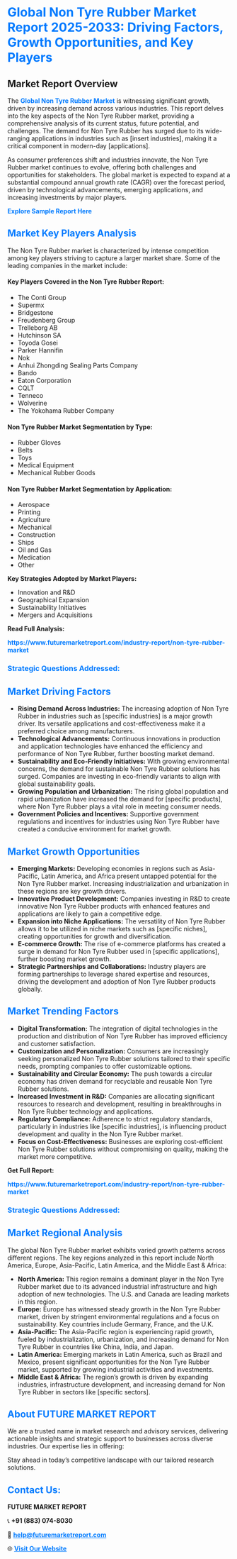<h1 style="color: #007BFF;">Global Non Tyre Rubber Market Report 2025-2033: Driving Factors, Growth Opportunities, and Key Players</h1>

<section id="overview">
<h2>Market Report Overview</h2>
<p>The <a href="https://www.futuremarketreport.com/industry-report/non-tyre-rubber-market" style="color: #007BFF; text-decoration: none;"><strong>Global Non Tyre Rubber Market</strong></a> is witnessing significant growth, driven by increasing demand across various industries. This report delves into the key aspects of the Non Tyre Rubber market, providing a comprehensive analysis of its current status, future potential, and challenges. The demand for Non Tyre Rubber has surged due to its wide-ranging applications in industries such as [insert industries], making it a critical component in modern-day [applications].</p>
<p>As consumer preferences shift and industries innovate, the Non Tyre Rubber market continues to evolve, offering both challenges and opportunities for stakeholders. The global market is expected to expand at a substantial compound annual growth rate (CAGR) over the forecast period, driven by technological advancements, emerging applications, and increasing investments by major players.</p>
</section>

<section id="overview">
<p><a href="https://www.futuremarketreport.com/request-sample/reportId=114279" style="color: #007BFF; text-decoration: none;"><strong>Explore Sample Report Here</strong></a></p>
</section>

<section id="key-players">
<h2 style="color: #007BFF;">Market Key Players Analysis</h2>
<p>The Non Tyre Rubber market is characterized by intense competition among key players striving to capture a larger market share. Some of the leading companies in the market include:</p>
<h4>Key Players Covered in the Non Tyre Rubber Report:</h4>
<ul><li>The Conti Group</li><li>Supermx</li><li>Bridgestone</li><li>Freudenberg Group</li><li>Trelleborg AB</li><li>Hutchinson SA</li><li>Toyoda Gosei</li><li>Parker Hannifin</li><li>Nok</li><li>Anhui Zhongding Sealing Parts Company</li><li>Bando</li><li>Eaton Corporation</li><li>CQLT</li><li>Tenneco</li><li>Wolverine</li><li>The Yokohama Rubber Company</li></ul>
<h4>Non Tyre Rubber Market Segmentation by Type:</h4>
<ul><li>Rubber Gloves</li><li>Belts</li><li>Toys</li><li>Medical Equipment</li><li>Mechanical Rubber Goods</li></ul>

<h4>Non Tyre Rubber Market Segmentation by Application:</h4>
<ul><li>Aerospace</li><li>Printing</li><li>Agriculture</li><li>Mechanical</li><li>Construction</li><li>Ships</li><li>Oil and Gas</li><li>Medication</li><li>Other</li></ul>
<p><strong>Key Strategies Adopted by Market Players:</strong></p>
<ul>
<li>Innovation and R&D</li>
<li>Geographical Expansion</li>
<li>Sustainability Initiatives</li>
<li>Mergers and Acquisitions</li>
</ul>
</section>

<section>
<p><strong>Read Full Analysis: </strong></p><a href="https://www.futuremarketreport.com/industry-report/non-tyre-rubber-market" style="color: #007BFF; text-decoration: none;"><strong>https://www.futuremarketreport.com/industry-report/non-tyre-rubber-market</strong></a>
<h3 style="color: #007BFF;">Strategic Questions Addressed:</h3>
</section>

<section id="driving-factors">
<h2 style="color: #007BFF;">Market Driving Factors</h2>
<ul>
<li><strong>Rising Demand Across Industries:</strong> The increasing adoption of Non Tyre Rubber in industries such as [specific industries] is a major growth driver. Its versatile applications and cost-effectiveness make it a preferred choice among manufacturers.</li>
<li><strong>Technological Advancements:</strong> Continuous innovations in production and application technologies have enhanced the efficiency and performance of Non Tyre Rubber, further boosting market demand.</li>
<li><strong>Sustainability and Eco-Friendly Initiatives:</strong> With growing environmental concerns, the demand for sustainable Non Tyre Rubber solutions has surged. Companies are investing in eco-friendly variants to align with global sustainability goals.</li>
<li><strong>Growing Population and Urbanization:</strong> The rising global population and rapid urbanization have increased the demand for [specific products], where Non Tyre Rubber plays a vital role in meeting consumer needs.</li>
<li><strong>Government Policies and Incentives:</strong> Supportive government regulations and incentives for industries using Non Tyre Rubber have created a conducive environment for market growth.</li>
</ul>
</section>

<section id="growth-opportunities">
<h2 style="color: #007BFF;">Market Growth Opportunities</h2>
<ul>
<li><strong>Emerging Markets:</strong> Developing economies in regions such as Asia-Pacific, Latin America, and Africa present untapped potential for the Non Tyre Rubber market. Increasing industrialization and urbanization in these regions are key growth drivers.</li>
<li><strong>Innovative Product Development:</strong> Companies investing in R&D to create innovative Non Tyre Rubber products with enhanced features and applications are likely to gain a competitive edge.</li>
<li><strong>Expansion into Niche Applications:</strong> The versatility of Non Tyre Rubber allows it to be utilized in niche markets such as [specific niches], creating opportunities for growth and diversification.</li>
<li><strong>E-commerce Growth:</strong> The rise of e-commerce platforms has created a surge in demand for Non Tyre Rubber used in [specific applications], further boosting market growth.</li>
<li><strong>Strategic Partnerships and Collaborations:</strong> Industry players are forming partnerships to leverage shared expertise and resources, driving the development and adoption of Non Tyre Rubber products globally.</li>
</ul>
</section>

<section id="trending-factors">
<h2 style="color: #007BFF;">Market Trending Factors</h2>
<ul>
<li><strong>Digital Transformation:</strong> The integration of digital technologies in the production and distribution of Non Tyre Rubber has improved efficiency and customer satisfaction.</li>
<li><strong>Customization and Personalization:</strong> Consumers are increasingly seeking personalized Non Tyre Rubber solutions tailored to their specific needs, prompting companies to offer customizable options.</li>
<li><strong>Sustainability and Circular Economy:</strong> The push towards a circular economy has driven demand for recyclable and reusable Non Tyre Rubber solutions.</li>
<li><strong>Increased Investment in R&D:</strong> Companies are allocating significant resources to research and development, resulting in breakthroughs in Non Tyre Rubber technology and applications.</li>
<li><strong>Regulatory Compliance:</strong> Adherence to strict regulatory standards, particularly in industries like [specific industries], is influencing product development and quality in the Non Tyre Rubber market.</li>
<li><strong>Focus on Cost-Effectiveness:</strong> Businesses are exploring cost-efficient Non Tyre Rubber solutions without compromising on quality, making the market more competitive.</li>
</ul>
</section>

<section>
<p><strong>Get Full Report: </strong></p><a href="https://www.futuremarketreport.com/industry-report/non-tyre-rubber-market" style="color: #007BFF; text-decoration: none;"><strong>https://www.futuremarketreport.com/industry-report/non-tyre-rubber-market</strong></a>
<h3 style="color: #007BFF;">Strategic Questions Addressed:</h3>
</section>


<section id="regional-analysis">
<h2 style="color: #007BFF;">Market Regional Analysis</h2>
<p>The global Non Tyre Rubber market exhibits varied growth patterns across different regions. The key regions analyzed in this report include North America, Europe, Asia-Pacific, Latin America, and the Middle East & Africa:</p>
<ul>
<li><strong>North America:</strong> This region remains a dominant player in the Non Tyre Rubber market due to its advanced industrial infrastructure and high adoption of new technologies. The U.S. and Canada are leading markets in this region.</li>
<li><strong>Europe:</strong> Europe has witnessed steady growth in the Non Tyre Rubber market, driven by stringent environmental regulations and a focus on sustainability. Key countries include Germany, France, and the U.K.</li>
<li><strong>Asia-Pacific:</strong> The Asia-Pacific region is experiencing rapid growth, fueled by industrialization, urbanization, and increasing demand for Non Tyre Rubber in countries like China, India, and Japan.</li>
<li><strong>Latin America:</strong> Emerging markets in Latin America, such as Brazil and Mexico, present significant opportunities for the Non Tyre Rubber market, supported by growing industrial activities and investments.</li>
<li><strong>Middle East & Africa:</strong> The region’s growth is driven by expanding industries, infrastructure development, and increasing demand for Non Tyre Rubber in sectors like [specific sectors].</li>
</ul>
</section>

<footer>
<h2 style="color: #007BFF;">About FUTURE MARKET REPORT</h2>
<p>We are a trusted name in market research and advisory services, delivering actionable insights and strategic support to businesses across diverse industries. Our expertise lies in offering:</p>

<p>Stay ahead in today’s competitive landscape with our tailored research solutions.</p>

<h2 style="color: #007BFF;">Contact Us:</h2>
<p><strong>FUTURE MARKET REPORT</strong></p>
<p>📞 <strong>+91 (883) 074-8030</strong></p>
<p>📧 <strong><a href="mailto:help@futuremarketreport.com" style="color: #007BFF;">help@futuremarketreport.com</a></strong></p>
<p>🌐 <strong><a href="https://www.futuremarketreport.com/" style="color: #007BFF;">Visit Our Website</a></strong></p>
</footer>